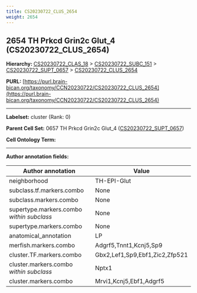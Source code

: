 ```yaml
---
title: CS20230722_CLUS_2654
weight: 2654
---
```

## 2654 TH Prkcd Grin2c Glut_4 (CS20230722_CLUS_2654)
<b>Hierarchy: </b>
[CS20230722_CLAS_18](../CS20230722_CLAS_18) >
[CS20230722_SUBC_151](../CS20230722_SUBC_151) >
[CS20230722_SUPT_0657](../CS20230722_SUPT_0657) >
[CS20230722_CLUS_2654](../CS20230722_CLUS_2654)

**PURL:** [https://purl.brain-bican.org/taxonomy/CCN20230722/CS20230722_CLUS_2654](https://purl.brain-bican.org/taxonomy/CCN20230722/CS20230722_CLUS_2654)

---


**Labelset:** cluster (Rank: 0)

**Parent Cell Set:** 0657 TH Prkcd Grin2c Glut_4 ([CS20230722_SUPT_0657](../CS20230722_SUPT_0657))



**Cell Ontology Term:** 

[MARKER GENES.]: #


---

[TRANSFERRED ANNOTATIONS.]: #


[AUTHOR ANNOTATION FIELDS.]: #


**Author annotation fields:**

| Author annotation | Value |
|-------------------|-------|
|neighborhood|TH-EPI-Glut|
|subclass.tf.markers.combo|None|
|subclass.markers.combo|None|
|supertype.markers.combo _within subclass_|None|
|supertype.markers.combo|None|
|anatomical_annotation|LP|
|merfish.markers.combo|Adgrf5,Tnnt1,Kcnj5,Sp9|
|cluster.TF.markers.combo|Gbx2,Lef1,Sp9,Ebf1,Zic2,Zfp521|
|cluster.markers.combo _within subclass_|Nptx1|
|cluster.markers.combo|Mrvi1,Kcnj5,Ebf1,Adgrf5|
